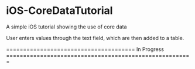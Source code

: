 # iOS-CoreDataTutorial

A simple iOS tutorial showing the use of core data

User enters values through the text field, which are then added to a table.



====================================== In Progress =======================================================

